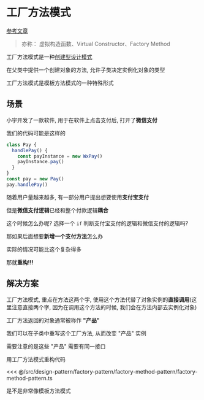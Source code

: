 # 工厂方法模式

[参考文章](https://refactoringguru.cn/design-patterns/factory-method)

> 亦称： 虚拟构造函数、Virtual Constructor、Factory Method

工厂方法模式是一种[创建型设计模式](../../design-pattern.md#创建型模式)

在父类中提供一个创建对象的方法, 允许子类决定实例化对象的类型

工厂方法模式是模板方法模式的一种特殊形式

## 场景

小宇开发了一款软件, 用于在软件上点击支付后, 打开了**微信支付**

我们的代码可能是这样的

```ts
class Pay {
  handlePay() {
    const payInstance = new WxPay()
    payInstance.pay()
  }
}
const pay = new Pay()
pay.handlePay()
```

随着用户量越来越多, 有一部分用户提出想要使用**支付宝支付**

但是**微信支付逻辑**已经和整个付款逻辑**耦合**

这个时候怎么办呢? 选择一个 `if` 判断支付宝支付的逻辑和微信支付的逻辑吗?

那如果后面想要**新增一个支付方法**怎么办

实际的情况可能比这个复杂得多

那就**重构!!!**

## 解决方案

工厂方法模式, 重点在方法这两个字, 使用这个方法代替了对象实例的**直接调用**(这里注意直接两个字, 因为在调用这个方法的时候, 我们会在方法内部去实例化对象)

工厂方法返回的对象通常被称作 **"产品"**

我们可以在子类中重写这个工厂方法, 从而改变 "产品" 实例

需要注意的是这些 "产品" 需要有同一接口

用工厂方法模式重构代码

<<< @/src/design-pattern/factory-pattern/factory-method-pattern/factory-method-pattern.ts

是不是非常像模板方法模式
